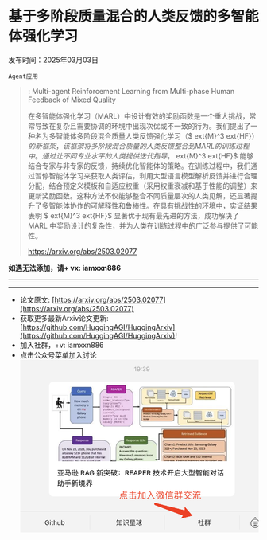 # 基于多阶段质量混合的人类反馈的多智能体强化学习
发布时间：2025年03月03日

`Agent应用`
> : Multi-agent Reinforcement Learning from Multi-phase Human Feedback of Mixed Quality
>
> 在多智能体强化学习（MARL）中设计有效的奖励函数是一个重大挑战，常常导致在复杂且需要协调的环境中出现次优或不一致的行为。我们提出了一种名为多智能体多阶段混合质量人类反馈强化学习（$	ext{M}^3	ext{HF}$）的新框架，该框架将多阶段混合质量的人类反馈整合到 MARL 的训练过程中。通过让不同专业水平的人类提供迭代指导，$	ext{M}^3	ext{HF}$ 能够结合专家与非专家的反馈，持续优化智能体的策略。在训练过程中，我们通过暂停智能体学习来获取人类评估，利用大型语言模型解析反馈并进行合理分配，结合预定义模板和自适应权重（采用权重衰减和基于性能的调整）来更新奖励函数。这种方法不仅能够整合不同质量层次的人类见解，还显著提升了多智能体协作的可解释性和鲁棒性。在具有挑战性的环境中，实证结果表明 $	ext{M}^3	ext{HF}$ 显著优于现有最先进的方法，成功解决了 MARL 中奖励设计的复杂性，并为人类在训练过程中的广泛参与提供了可能性。
>
> https://arxiv.org/abs/2503.02077

**如遇无法添加，请+ vx: iamxxn886**
<hr />


<hr />

- 论文原文: [https://arxiv.org/abs/2503.02077](https://arxiv.org/abs/2503.02077)
- 获取更多最新Arxiv论文更新: [https://github.com/HuggingAGI/HuggingArxiv](https://github.com/HuggingAGI/HuggingArxiv)!
- 加入社群，+v: iamxxn886
- 点击公众号菜单加入讨论
![](https://raw.githubusercontent.com/HuggingAGI/wx_assets/main/2024/07/31/1722434818326-94339e92-22f1-4472-9d27-fed232f70b5d.jpeg)